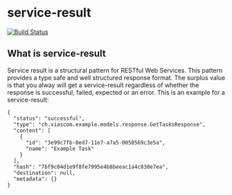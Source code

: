 # service-result
[![Build Status](https://travis-ci.org/Viascom/service-result.svg?branch=develop)](https://travis-ci.org/Viascom/service-result)

## What is service-result

Service result is a structural pattern for RESTful Web Services. This pattern provides a type safe and well structured response format. The surplus value is that you alway will get a service-result regardless of whether the response is successful, failed, expected or an error. This is an example for a service-result:

```
{
  "status": "successful",
  "type": "ch.viascom.example.models.response.GetTasksResponse",
  "content": [
    {
      "id": "3e99c7fb-0ed7-11e7-a7a5-0050569c3e5a",
      "name": "Example Task"
    }
  ],
  "hash": "7bf9c04d1e9f8fe7995e4b8beeac1a4c830e7ea",
  "destination": null,
  "metadata": {}
}
```